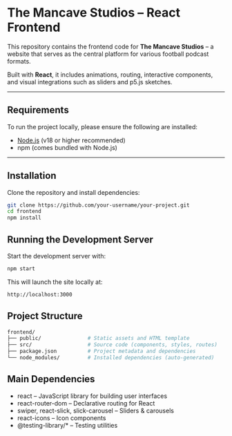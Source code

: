 # The Mancave Studios – React Frontend

This repository contains the frontend code for **The Mancave Studios** – a website that serves as the central platform for various football podcast formats.

Built with **React**, it includes animations, routing, interactive components, and visual integrations such as sliders and p5.js sketches.

---

## Requirements

To run the project locally, please ensure the following are installed:

- [Node.js](https://nodejs.org/) (v18 or higher recommended)
- npm (comes bundled with Node.js)

---

## Installation

Clone the repository and install dependencies:

```bash
git clone https://github.com/your-username/your-project.git
cd frontend
npm install
```

## Running the Development Server

Start the development server with:

```bash
npm start
```
This will launch the site locally at:

```bash
http://localhost:3000
```

## Project Structure

```bash
frontend/
├── public/               # Static assets and HTML template
├── src/                  # Source code (components, styles, routes)
├── package.json          # Project metadata and dependencies
└── node_modules/         # Installed dependencies (auto-generated)
```

## Main Dependencies

- react – JavaScript library for building user interfaces
- react-router-dom – Declarative routing for React
- swiper, react-slick, slick-carousel – Sliders & carousels
- react-icons – Icon components
- @testing-library/* – Testing utilities
